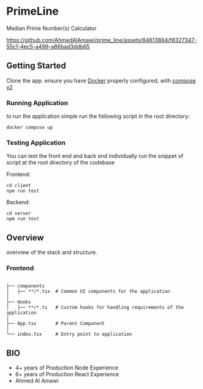 # PrimeLine
Median Prime Number(s) Calculator

https://github.com/AhmedAlAmawi/prime_line/assets/64613884/f8327347-55c1-4ec5-a499-a86bad3ddb65

## Getting Started
Clone the app. ensure you have [Docker](https://docs.docker.com/get-started/) properly configured, with  [compose v2](https://docs.docker.com/compose/gettingstarted/) 

### Running Application
to run the application simple run the following script in the root directory:

```
docker compose up
```

### Testing Application
You can test the front end and back end individually run the snippet of script at the root directory of the codebase

Frontend:
```
cd client
npm run test
```

Backend:
```
cd server
npm run test
```

## Overview
overview of the stack and structure.

### Frontend
```

├── components 
│   ├── **/*.tsx  # Common UI components for the application
│  
├── Hooks
│   ├── **/*.ts   # Custom hooks for handling requirements of the application 
│
├── App.tsx       # Parent Component
│
└── index.tsx     # Entry point to application
```

## BIO
- 4+ years of Production Node Experience
- 6+ years of Production React Experience
- Ahmed Al Amawi
